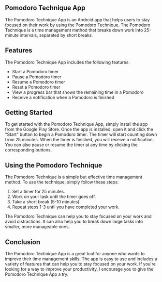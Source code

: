 
## Pomodoro Technique App

The Pomodoro Technique App is an Android app that helps users to stay focused on their work by using the Pomodoro Technique. The Pomodoro Technique is a time management method that breaks down work into 25-minute intervals, separated by short breaks.

## Features

The Pomodoro Technique App includes the following features:

* Start a Pomodoro timer
* Pause a Pomodoro timer
* Resume a Pomodoro timer
* Reset a Pomodoro timer
* View a progress bar that shows the remaining time in a Pomodoro
* Receive a notification when a Pomodoro is finished

## Getting Started

To get started with the Pomodoro Technique App, simply install the app from the Google Play Store. Once the app is installed, open it and click the "Start" button to begin a Pomodoro timer. The timer will start counting down from 25 minutes. When the timer is finished, you will receive a notification. You can also pause or resume the timer at any time by clicking the corresponding buttons.

## Using the Pomodoro Technique

The Pomodoro Technique is a simple but effective time management method. To use the technique, simply follow these steps:

1. Set a timer for 25 minutes.
2. Work on your task until the timer goes off.
3. Take a short break (5-10 minutes).
4. Repeat steps 1-3 until you have completed your work.

The Pomodoro Technique can help you to stay focused on your work and avoid distractions. It can also help you to break down large tasks into smaller, more manageable ones.

## Conclusion

The Pomodoro Technique App is a great tool for anyone who wants to improve their time management skills. The app is easy to use and includes a variety of features that can help you to stay focused on your work. If you're looking for a way to improve your productivity, I encourage you to give the Pomodoro Technique App a try.